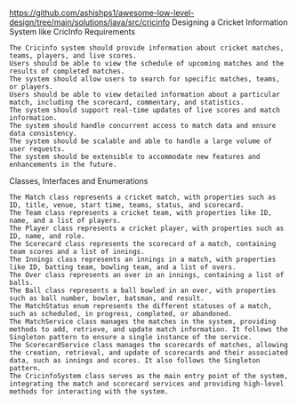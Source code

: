 https://github.com/ashishps1/awesome-low-level-design/tree/main/solutions/java/src/cricinfo
Designing a Cricket Information System like CricInfo
Requirements

    The Cricinfo system should provide information about cricket matches, teams, players, and live scores.
    Users should be able to view the schedule of upcoming matches and the results of completed matches.
    The system should allow users to search for specific matches, teams, or players.
    Users should be able to view detailed information about a particular match, including the scorecard, commentary, and statistics.
    The system should support real-time updates of live scores and match information.
    The system should handle concurrent access to match data and ensure data consistency.
    The system should be scalable and able to handle a large volume of user requests.
    The system should be extensible to accommodate new features and enhancements in the future.

Classes, Interfaces and Enumerations

    The Match class represents a cricket match, with properties such as ID, title, venue, start time, teams, status, and scorecard.
    The Team class represents a cricket team, with properties like ID, name, and a list of players.
    The Player class represents a cricket player, with properties such as ID, name, and role.
    The Scorecard class represents the scorecard of a match, containing team scores and a list of innings.
    The Innings class represents an innings in a match, with properties like ID, batting team, bowling team, and a list of overs.
    The Over class represents an over in an innings, containing a list of balls.
    The Ball class represents a ball bowled in an over, with properties such as ball number, bowler, batsman, and result.
    The MatchStatus enum represents the different statuses of a match, such as scheduled, in progress, completed, or abandoned.
    The MatchService class manages the matches in the system, providing methods to add, retrieve, and update match information. It follows the Singleton pattern to ensure a single instance of the service.
    The ScorecardService class manages the scorecards of matches, allowing the creation, retrieval, and update of scorecards and their associated data, such as innings and scores. It also follows the Singleton pattern.
    The CricinfoSystem class serves as the main entry point of the system, integrating the match and scorecard services and providing high-level methods for interacting with the system.
